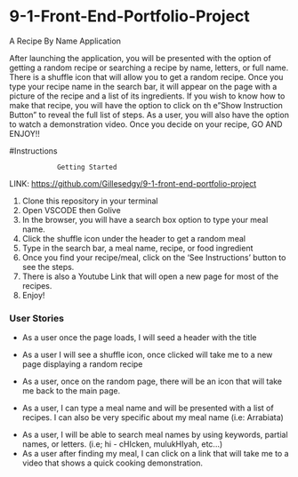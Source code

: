 # 9-1-Front-End-Portfolio-Project

A Recipe By Name Application

After launching the application, you will be presented with the option of getting a random recipe or searching a recipe by name, letters, or full name.
There is a shuffle icon that will allow you to get a random recipe.
Once you type your recipe name in the search bar, it will appear on the page with a picture of the recipe and a list of its ingredients.
If you wish to know how to make that recipe, you will have the option to click on th e”Show Instruction Button” to reveal the full list of steps.
As a user, you will also have the option to watch a demonstration video.
Once you decide on your recipe, GO AND ENJOY!!

#Instructions

                Getting Started
              
LINK: https://github.com/Gillesedgy/9-1-front-end-portfolio-project              

1. Clone this repository in your terminal
2. Open VSCODE then Golive
3. In the browser, you will have a search box option to type your meal name.
4. Click the shuffle icon under the header to get a random meal
5. Type in the search bar, a meal name, recipe, or food ingredient
6. Once you find your recipe/meal, click on the ‘See Instructions’ button to see the steps.
7. There is also a Youtube Link that will open a new page for most of the recipes.
8. Enjoy!

### User Stories

- As a user once the page loads, I will seed a header with the title

- As a user I will see a shuffle icon, once clicked will take me to a new page displaying a random recipe

- As a user, once on the random page, there will be an icon that will take me back to the main page.

* As a user, I can type a meal name and will be presented with a list of recipes. I can also be very specific about my meal name (i.e: Arrabiata)

- As a user, I will be able to search meal names by using keywords, partial names, or letters. (i.e; hi - cHIcken, mulukHIyah, etc...)
- As a user after finding my meal, I can click on a link that will take me to a video that shows a quick cooking demonstration.
